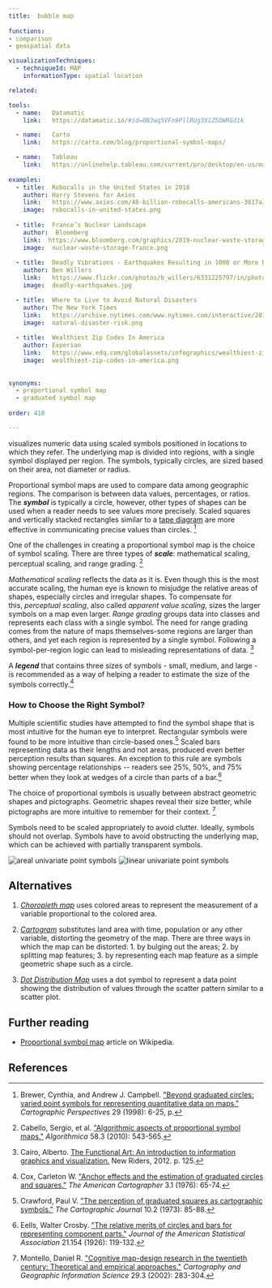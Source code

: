 ```yaml
---
title:  bubble map
  
functions:
- comparison
- geospatial data

visualizationTechniques:
  - techniqueId: MAP
    informationType: spatial location

related:

tools:
  - name:   Datamatic
    link:   https://datamatic.io/#id=0B3wq5VFn9PllRUg3X1Z5OWRGd1k

  - name:   Carto
    link:   https://carto.com/blog/proportional-symbol-maps/

  - name:   Tableau
    link:   https://onlinehelp.tableau.com/current/pro/desktop/en-us/maps_howto_symbol.html
    
examples:
  - title:  Robocalls in the United States in 2018
    author: Harry Stevens for Axios
    link:   https://www.axios.com/48-billion-robocalls-americans-3017a1c6-4406-4305-82c0-9d7c9ef84548.html
    image:  robocalls-in-united-states.png
  
  - title:  France’s Nuclear Landscape
    author:  Bloomberg
    link:  https://www.bloomberg.com/graphics/2019-nuclear-waste-storage-france
    image:  nuclear-waste-storage-france.png
    
  - title:  Deadly Vibrations - Earthquakes Resulting in 1000 or More Deaths Since 1900 
    author: Ben Willers
    link:   https://www.flickr.com/photos/b_willers/6331225797/in/photostream/
    image:  deadly-earthquakes.jpg

  - title:  Where to Live to Avoid Natural Disasters
    author: The New York Times
    link:   https://archive.nytimes.com/www.nytimes.com/interactive/2011/05/01/weekinreview/01safe.html?_r=0
    image:  natural-disaster-risk.png
  
  - title:  Wealthiest Zip Codes In America
    author: Experian
    link:   https://www.edq.com/globalassets/infographics/wealthiest-zip-codes.png
    image:  wealthiest-zip-codes-in-america.png
  
    
synonyms:
  - proportional symbol map
  - graduated symbol map
  
order: 410

---
```

visualizes numeric data using scaled symbols positioned in locations to which they refer. The underlying map is divided into regions, with a single symbol displayed per region.
 The symbols, typically circles, are sized based on their area, not diameter or radius. 
<!--more-->

Proportional symbol maps are used to compare data among geographic regions. The comparison is between data values, percentages, or ratios. The ***symbol*** is typically a circle, however, other types of shapes can be used when a reader needs to see values more precisely. Scaled squares and vertically stacked rectangles similar to a [tape diagram](/tape-diagram) are more effective in communicating precise values than circles. [^brewer]

One of the challenges in creating a proportional symbol map is the choice of symbol scaling. There are three types of ***scale***: mathematical scaling, perceptual scaling, and range grading. [^cabello]

*Mathematical scaling* reflects the data as it is. Even though this is the most accurate scaling, the human eye is known to misjudge the relative areas of shapes, especially circles and irregular shapes. To compensate for this, *perceptual scaling*, also called *apparent value scaling*, sizes the larger symbols on a map even larger.
*Range grading* groups data into classes and represents each class with a single symbol. The need for range grading comes from the nature of maps themselves-some regions are larger than others, and yet each region is represented by a single symbol. Following a symbol-per-region logic can lead to misleading representations of data. [^cairo]

A ***legend*** that contains three sizes of symbols - small, medium, and large - is recommended as a way of helping a reader to estimate the size of the symbols correctly.[^cox]

### How to Choose the Right Symbol?
Multiple scientific studies have attempted to find the symbol shape that is most intuitive for the human eye to interpret.
Rectangular symbols were found to be more intuitive than circle-based ones.[^crawford] Scaled bars representing data as their lengths and not areas, produced even better perception results than squares.
An exception to this rule are symbols showing percentage relationships -- readers see 25%, 50%, and 75% better when they look at wedges of a circle than parts of a bar.[^eells]

The choice of proportional symbols is usually between abstract geometric shapes and pictographs. Geometric shapes reveal their size better, while pictographs are more intuitive to remember for their context.  [^montello]

Symbols need to be scaled appropriately to avoid clutter. Ideally, symbols should not overlap. Symbols have to avoid obstructing the underlying map, which can be achieved with partially transparent symbols.

<img src="types-of-symbols-areal.jpg" alt="areal univariate point symbols" />
<img src="types-of-symbols-linear.jpg" alt="linear univariate point symbols" />
<!-- TODO: redraw types of symbols as svg. From 'Beyond Graduated Circles: Varied Point Symbols for Representing Quantitative Data on Maps' by Cynthia A. Brewer, p.14 -->

## Alternatives

1. [*Choropleth map*](/choropleth-map) uses colored areas to represent the measurement of a variable proportional to the colored area.

2. [*Cartogram*](/cartogram) substitutes land area with time, population or any other variable, distorting the geometry of the map. There are three ways in which the map can be distorted: 1. by bulging out the areas; 2. by splitting map features; 3. by representing each map feature as a simple geometric shape such as a circle.

3. [*Dot Distribution Map*](/dot-distribution-map) uses a dot symbol to represent a data point showing the distribution of values through the scatter pattern similar to a scatter plot.


## Further reading
- [Proportional symbol map](https://en.wikipedia.org/wiki/Proportional_symbol_map) article on Wikipedia.

## References

[^brewer]: Brewer, Cynthia, and Andrew J. Campbell. ["Beyond graduated circles: varied point symbols for representing quantitative data on maps."](https://cartographicperspectives.org/index.php/journal/article/download/cp28-brewer-campbell/pdf/0) *Cartographic Perspectives* 29 (1998): 6-25, p.
[^cabello]: Cabello, Sergio, et al. ["Algorithmic aspects of proportional symbol maps."](https://link.springer.com/content/pdf/10.1007%2Fs00453-009-9281-8.pdf) *Algorithmica* 58.3 (2010): 543-565.
[^cairo]: Cairo, Alberto. [The Functional Art: An introduction to information graphics and visualization.](https://books.google.com/books?id=xwjhh6Wu-VUC) New Riders, 2012. p. 125.
[^cox]: Cox, Carleton W. ["Anchor effects and the estimation of graduated circles and squares."](https://www.tandfonline.com/doi/abs/10.1559/152304076784080195) *The American Cartographer* 3.1 (1976): 65-74.
[^crawford]: Crawford, Paul V. ["The perception of graduated squares as cartographic symbols."](https://www.tandfonline.com/doi/abs/10.1179/caj.1973.10.2.85?journalCode=ycaj20) *The Cartographic Journal* 10.2 (1973): 85-88.
[^eells]: Eells, Walter Crosby. ["The relative merits of circles and bars for representing component parts."](https://www.jstor.org/stable/2277140) *Journal of the American Statistical Association* 21.154 (1926): 119-132.
[^montello]: Montello, Daniel R. ["Cognitive map-design research in the twentieth century: Theoretical and empirical approaches."](https://geog.ucsb.edu/~montello/pubs/history.pdf) *Cartography and Geographic Information Science* 29.3 (2002): 283-304.

